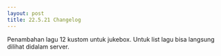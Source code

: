```yaml
---
layout: post
title: 22.5.21 Changelog
---
```


Penambahan lagu 12 kustom untuk jukebox. Untuk list lagu bisa langsung dilihat didalam server.
